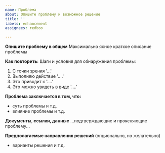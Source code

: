 ```yaml
---
name: Проблема
about: Опишите проблему и возможное решение
title: ''
labels: enhancement
assignees: redboo

---
```


**Опишите проблему в общем**
Максимально ясное краткое описание проблемы

**Как повторить:**
Шаги и условия для обнаружения проблемы:

1. С точки зрения '...'
2. Выполняю действие '....'
3. Это приводит к '....'
4. Это можно увидеть в виде '....'

**Проблема заключается в том, что:**

- суть проблемы и т.д.
- влияние проблемы и т.д.

**Документы, ссылки, данные**
...подтверждающие и проясняющие проблему...

**Предполагаемые направления решений**
(опционально, но желательно)

- варианты решения и т.д.
